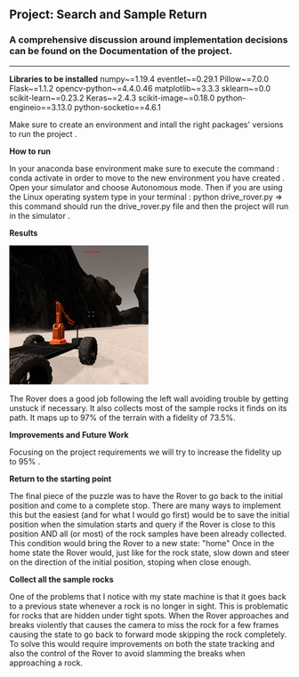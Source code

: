 ## Project: Search and Sample Return


### A comprehensive discussion around implementation decisions can be found on the Documentation of the project.

---

[//]: # (Image References)

[image1]: ./misc/rover_image.jpg



**Libraries to be installed**
numpy~=1.19.4
eventlet~=0.29.1
Pillow~=7.0.0
Flask~=1.1.2
opencv-python~=4.4.0.46
matplotlib~=3.3.3
sklearn~=0.0
scikit-learn~=0.23.2
Keras~=2.4.3
scikit-image~=0.18.0
python-engineio==3.13.0
python-socketio==4.6.1

Make sure to create an environment and intall the right packages' versions to run the project .

**How to run**

In your anaconda base environment make sure to execute the command : conda activate <New Environment Name> in order to move to the new environment you have created .
Open your simulator and choose Autonomous mode. 
Then if you are using the Linux operating system type in your terminal <New Environment>: python drive_rover.py => this command should run the drive_rover.py file and then the project will run in the simulator .

**Results**

![alt text][image1]

The Rover does a good job following the left wall avoiding trouble by getting unstuck if necessary. It also collects most of the sample rocks it finds on its path. It maps up to 97% of the terrain with a fidelity of 73.5%.

**Improvements and Future Work**

Focusing on the project requirements we will try to increase the fidelity up to 95% .

**Return to the starting point**

The final piece of the puzzle was to have the Rover to go back to the initial position and come to a complete stop.
There are many ways to implement this but the easiest (and for what I would go first) would be to save the initial position when the simulation starts and query if the Rover is close to this position AND all (or most) of the rock samples have been already collected. This condition would bring the Rover to a new state: "home"
Once in the home state the Rover would, just like for the rock state, slow down and steer on the direction of the initial position, stoping when close enough.

**Collect all the sample rocks**

One of the problems that I notice with my state machine is that it goes back to a previous state whenever a rock is no longer in sight. This is problematic for rocks that are hidden under tight spots. When the Rover approaches and breaks violently that causes the camera to miss the rock for a few frames causing the state to go back to forward mode skipping the rock completely.
To solve this would require improvements on both the state tracking and also the control of the Rover to avoid slamming the breaks when approaching a rock.







